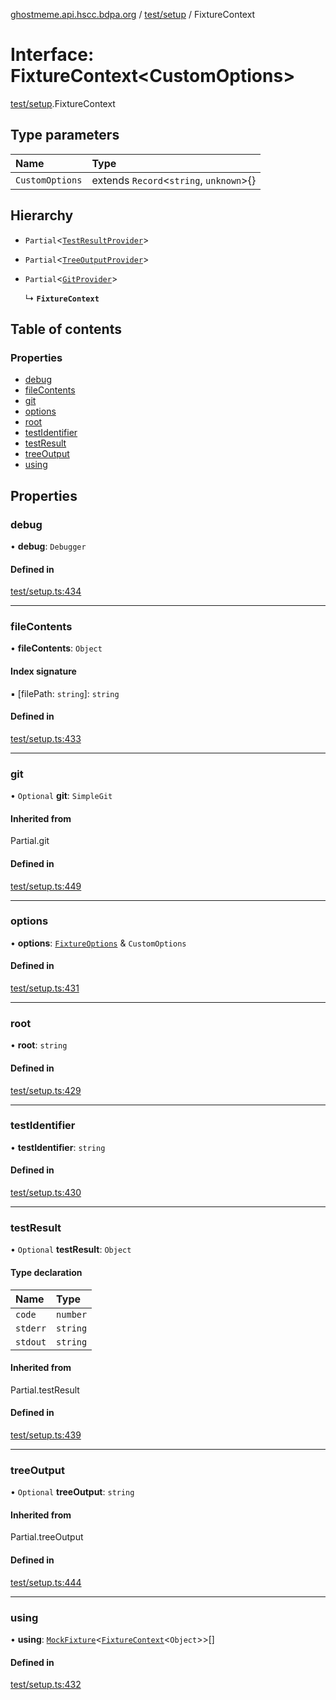 [ghostmeme.api.hscc.bdpa.org][1] / [test/setup][2] / FixtureContext

# Interface: FixtureContext\<CustomOptions>

[test/setup][2].FixtureContext

## Type parameters

| Name            | Type                                    |
| :-------------- | :-------------------------------------- |
| `CustomOptions` | extends `Record`<`string`, `unknown`>{} |

## Hierarchy

- `Partial`<[`TestResultProvider`][3]>

- `Partial`<[`TreeOutputProvider`][4]>

- `Partial`<[`GitProvider`][5]>

  ↳ **`FixtureContext`**

## Table of contents

### Properties

- [debug][6]
- [fileContents][7]
- [git][8]
- [options][9]
- [root][10]
- [testIdentifier][11]
- [testResult][12]
- [treeOutput][13]
- [using][14]

## Properties

### debug

• **debug**: `Debugger`

#### Defined in

[test/setup.ts:434][15]

---

### fileContents

• **fileContents**: `Object`

#### Index signature

▪ \[filePath: `string`]: `string`

#### Defined in

[test/setup.ts:433][16]

---

### git

• `Optional` **git**: `SimpleGit`

#### Inherited from

Partial.git

#### Defined in

[test/setup.ts:449][17]

---

### options

• **options**: [`FixtureOptions`][18] & `CustomOptions`

#### Defined in

[test/setup.ts:431][19]

---

### root

• **root**: `string`

#### Defined in

[test/setup.ts:429][20]

---

### testIdentifier

• **testIdentifier**: `string`

#### Defined in

[test/setup.ts:430][21]

---

### testResult

• `Optional` **testResult**: `Object`

#### Type declaration

| Name     | Type     |
| :------- | :------- |
| `code`   | `number` |
| `stderr` | `string` |
| `stdout` | `string` |

#### Inherited from

Partial.testResult

#### Defined in

[test/setup.ts:439][22]

---

### treeOutput

• `Optional` **treeOutput**: `string`

#### Inherited from

Partial.treeOutput

#### Defined in

[test/setup.ts:444][23]

---

### using

• **using**: [`MockFixture`][24]<[`FixtureContext`][25]<`Object`>>\[]

#### Defined in

[test/setup.ts:432][26]

[1]: ../README.md
[2]: ../modules/test_setup.md
[3]: test_setup.TestResultProvider.md
[4]: test_setup.TreeOutputProvider.md
[5]: test_setup.GitProvider.md
[6]: test_setup.FixtureContext.md#debug
[7]: test_setup.FixtureContext.md#filecontents
[8]: test_setup.FixtureContext.md#git
[9]: test_setup.FixtureContext.md#options
[10]: test_setup.FixtureContext.md#root
[11]: test_setup.FixtureContext.md#testidentifier
[12]: test_setup.FixtureContext.md#testresult
[13]: test_setup.FixtureContext.md#treeoutput
[14]: test_setup.FixtureContext.md#using
[15]:
  https://github.com/nhscc/ghostmeme.api.hscc.bdpa.org/blob/32c83e2/test/setup.ts#L434
[16]:
  https://github.com/nhscc/ghostmeme.api.hscc.bdpa.org/blob/32c83e2/test/setup.ts#L433
[17]:
  https://github.com/nhscc/ghostmeme.api.hscc.bdpa.org/blob/32c83e2/test/setup.ts#L449
[18]: test_setup.FixtureOptions.md
[19]:
  https://github.com/nhscc/ghostmeme.api.hscc.bdpa.org/blob/32c83e2/test/setup.ts#L431
[20]:
  https://github.com/nhscc/ghostmeme.api.hscc.bdpa.org/blob/32c83e2/test/setup.ts#L429
[21]:
  https://github.com/nhscc/ghostmeme.api.hscc.bdpa.org/blob/32c83e2/test/setup.ts#L430
[22]:
  https://github.com/nhscc/ghostmeme.api.hscc.bdpa.org/blob/32c83e2/test/setup.ts#L439
[23]:
  https://github.com/nhscc/ghostmeme.api.hscc.bdpa.org/blob/32c83e2/test/setup.ts#L444
[24]: test_setup.MockFixture.md
[25]: test_setup.FixtureContext.md
[26]:
  https://github.com/nhscc/ghostmeme.api.hscc.bdpa.org/blob/32c83e2/test/setup.ts#L432
